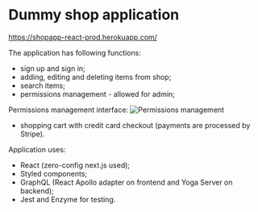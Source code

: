 # Dummy shop application
https://shopapp-react-prod.herokuapp.com/

The application has following functions:
- sign up and sign in;
- adding, editing and deleting items from shop;
- search items;
- permissions management - allowed for admin;

Permissions management interface:
![Permissions management](http://prntscr.com/n74a3u)

- shopping cart with credit card checkout (payments are processed by Stripe).

Application uses:
- React (zero-config next.js used);
- Styled components;
- GraphQL (React Apollo adapter on frontend and Yoga Server on backend);
- Jest and Enzyme for testing.
